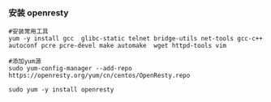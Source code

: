 ### 安装 openresty


```
#安装常用工具
yum -y install gcc  glibc-static telnet bridge-utils net-tools gcc-c++ autoconf pcre pcre-devel make automake  wget httpd-tools vim
```

```
#添加yum源
sudo yum-config-manager --add-repo https://openresty.org/yum/cn/centos/OpenResty.repo

```




```
sudo yum -y install openresty
```

